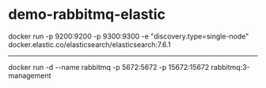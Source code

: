 # demo-rabbitmq-elastic

docker run -p 9200:9200 -p 9300:9300 -e "discovery.type=single-node" docker.elastic.co/elasticsearch/elasticsearch:7.6.1

***************************************************************************

docker run -d --name rabbitmq -p 5672:5672 -p 15672:15672 rabbitmq:3-management